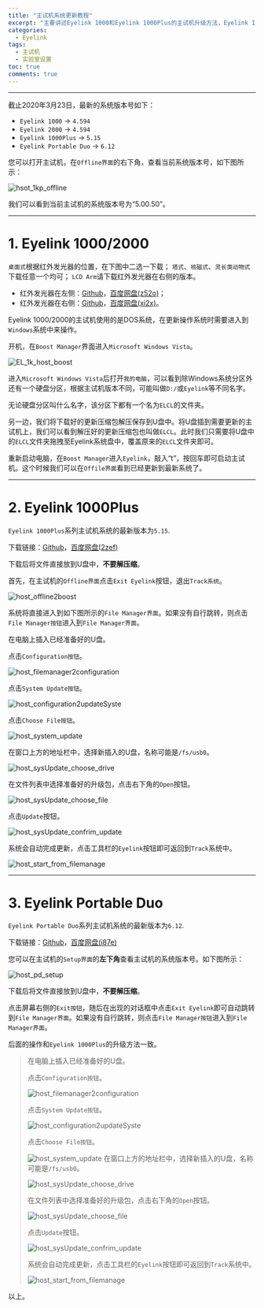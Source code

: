```yaml
---
title: "主试机系统更新教程"
excerpt: "主要讲述Eyelink 1000和Eyelink 1000Plus的主试机升级方法，Eyelink II等头戴式眼动仪不包含在内。"
categories:
  - Eyelink
tags:
  - 主试机
  - 实验室设置
toc: true
comments: true
---
```


---

截止2020年3月23日，最新的系统版本号如下：

* `Eyelink 1000` -> `4.594`
* `Eyelink 2000` -> `4.594`
* `Eyelink 1000Plus` -> `5.15`
* `Eyelink Portable Duo` -> `6.12`

您可以打开主试机，在`Offline界面`的右下角，查看当前系统版本号，如下图所示：

![hsot_1kp_offline](/assets/images/hsot_1kp_offline.jpg)

我们可以看到当前主试机的系统版本号为“5.00.50”。

---

# 1. Eyelink 1000/2000

`桌面式`根据红外发光器的位置，在下图中二选一下载；
`塔式`、`核磁式`、`灵长类动物式`下载任意一个均可；
`LCD Arm`请下载红外发光器在右侧的版本。

* 红外发光器在左侧：[Github](https://raw.githubusercontent.com/s975188062/s975188062.github.io/master/_source/Host%20PC%20Upgrade%20Installiation/elcl_4.594_left.zip)，[百度网盘(z52o)](https://pan.baidu.com/s/10IoW79--cSgtJgkLcM7wpA)；
* 红外发光器在右侧：[Github](https://raw.githubusercontent.com/s975188062/s975188062.github.io/master/_source/Host%20PC%20Upgrade%20Installiation/elcl_4.594_right.zip)，[百度网盘(xi2x)](https://pan.baidu.com/s/1kGxr_IbWez46tFMZUCkEwg)。

Eyelink 1000/2000的主试机使用的是DOS系统，在更新操作系统时需要进入到`Windows`系统中来操作。

开机，在`Boost Manager`界面进入`Microsoft Windows Vista`。

![EL_1k_host_boost](/assets/images/EL_1k_host_boost.jpg)

进入`Microsoft Windows Vista`后打开`我的电脑`，可以看到除Windows系统分区外还有一个硬盘分区，根据主试机版本不同，可能叫做`D:/`或`Eyelink`等不同名字。

无论硬盘分区叫什么名字，该分区下都有一个名为`ELCL`的文件夹。

另一边，我们将下载好的更新压缩包解压保存到U盘中。将U盘插到需要更新的主试机上，我们可以看到解压好的更新压缩包也叫做`ELCL`。此时我们只需要将U盘中的`ELCL`文件夹拖拽至Eyelink系统盘中，覆盖原来的`ELCL`文件夹即可。

重新启动电脑，在`Boost Manager`进入`Eyelink`，敲入“t”，按回车即可启动主试机。这个时候我们可以在`Offile界面`看到已经更新到最新系统了。

---

# 2. Eyelink 1000Plus

`Eyelink 1000Plus`系列主试机系统的最新版本为`5.15`.

下载链接：[Github](https://github.com/s975188062/s975188062.github.io/raw/master/_source/Host%20PC%20Upgrade%20Installiation/elcl-5.15.zip)，[百度网盘(2zef)](https://pan.baidu.com/s/1AkHcBcP-OohzHz62zG0jFw)

下载后将文件直接放到U盘中，**不要解压缩**。

首先，在主试机的`Offline界面`点击`Exit Eyelink`按钮，退出`Track系统`。

![host_offline2boost](/assets/images/host_offline2boost.jpg)

系统将直接进入到如下图所示的`File Manager界面`。如果没有自行跳转，则点击`File Manager按钮`进入到`File Manager界面`。

在电脑上插入已经准备好的U盘。

点击`Configuration按钮`。

![host_filemanager2configuration](/assets/images/host_filemanager2configuration.jpg)

点击`System Update按钮`。

![host_configuration2updateSyste](/assets/images/host_configuration2updateSystem.jpg)

点击`Choose File按钮`。

![host_system_update](/assets/images/host_system_update.jpg)

在窗口上方的地址栏中，选择新插入的U盘，名称可能是`/fs/usb0`。

![host_sysUpdate_choose_drive](/assets/images/host_sysUpdate_choose_drive.jpg)

在文件列表中选择准备好的升级包，点击右下角的`Open`按钮。

![host_sysUpdate_choose_file](/assets/images/host_sysUpdate_choose_file.jpg)

点击`Update`按钮。

![host_sysUpdate_confrim_update](/assets/images/host_sysUpdate_confrim_update.jpg)

系统会自动完成更新，点击工具栏的`Eyelink`按钮即可返回到`Track`系统中。

![host_start_from_filemanage](/assets/images/host_start_from_filemanager.jpg)

---

# 3. Eyelink Portable Duo

`Eyelink Portable Duo`系列主试机系统的最新版本为`6.12`.

下载链接：[Github](https://github.com/s975188062/s975188062.github.io/raw/master/_source/Host%20PC%20Upgrade%20Installiation/elusb-6.12-18-02-01-PortableDUO.duo.zip)，[百度网盘(i87e)](https://pan.baidu.com/s/1HL-TsFR2V48d04APO_Zg2g)

您可以在主试机的`Setup界面`的**左下角**查看主试机的系统版本号。如下图所示：

![host_pd_setup](/assets/images/host_pd_setup.jpg)

下载后将文件直接放到U盘中，**不要解压缩**。

点击屏幕右侧的`Exit按钮`，随后在出现的对话框中点击`Exit Eyelink`即可自动跳转到`File Manager界面`。如果没有自行跳转，则点击`File Manager按钮`进入到`File Manager界面`。

后面的操作和`Eyelink 1000Plus`的升级方法一致。

>在电脑上插入已经准备好的U盘。
>
>点击`Configuration按钮`。
>
>![host_filemanager2configuration](/assets/images/host_filemanager2configuration.jpg)
>
>点击`System Update按钮`。
>
>![host_configuration2updateSyste](/assets/images/host_configuration2updateSystem.jpg)
>
> 点击`Choose File按钮`。
>
> ![host_system_update](/assets/images/host_system_update.jpg)
>在窗口上方的地址栏中，选择新插入的U盘，名称可能是`/fs/usb0`。
>
>![host_sysUpdate_choose_drive](/assets/images/host_sysUpdate_choose_drive.jpg)
>
>在文件列表中选择准备好的升级包，点击右下角的`Open`按钮。
>
>![host_sysUpdate_choose_file](/assets/images/host_sysUpdate_choose_file.jpg)
>
>点击`Update`按钮。
>
>![host_sysUpdate_confrim_update](/assets/images/host_sysUpdate_confrim_update.jpg)
>
>系统会自动完成更新，点击工具栏的`Eyelink`按钮即可返回到`Track`系统中。
>
>![host_start_from_filemanage](/assets/images/host_start_from_filemanager.jpg)

以上。

